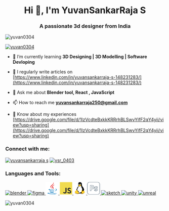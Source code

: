 <h1 align="center">Hi 👋, I'm YuvanSankarRaja S</h1>
<h3 align="center">A passionate 3d designer from India</h3>

<p align="left"> <img src="https://komarev.com/ghpvc/?username=yuvan0304&label=Profile%20views&color=0e75b6&style=flat" alt="yuvan0304" /> </p>

<p align="left"> <a href="https://github.com/ryo-ma/github-profile-trophy"><img src="https://github-profile-trophy.vercel.app/?username=yuvan0304" alt="yuvan0304" /></a> </p>

- 🌱 I’m currently learning **3D Designing | 3D Modelling | Software Devloping**

- 📝 I regularly write articles on [https://www.linkedin.com/in/yuvansankarraja-s-148231283/](https://www.linkedin.com/in/yuvansankarraja-s-148231283/)

- 💬 Ask me about **Blender tool, React , JavaScript**

- 📫 How to reach me **yuvansankarraja250@gmail.com**

- 📄 Know about my experiences [https://drive.google.com/file/d/1lzVcdteBxkkKRRrhBLSwvYifF2qY4yii/view?usp=sharing](https://drive.google.com/file/d/1lzVcdteBxkkKRRrhBLSwvYifF2qY4yii/view?usp=sharing)

<h3 align="left">Connect with me:</h3>
<p align="left">
<a href="https://linkedin.com/in/yuvansankarraja s" target="blank"><img align="center" src="https://raw.githubusercontent.com/rahuldkjain/github-profile-readme-generator/master/src/images/icons/Social/linked-in-alt.svg" alt="yuvansankarraja s" height="30" width="40" /></a>
<a href="https://www.leetcode.com/ysr_0403" target="blank"><img align="center" src="https://raw.githubusercontent.com/rahuldkjain/github-profile-readme-generator/master/src/images/icons/Social/leet-code.svg" alt="ysr_0403" height="30" width="40" /></a>
</p>

<h3 align="left">Languages and Tools:</h3>
<p align="left"> <a href="https://www.blender.org/" target="_blank" rel="noreferrer"> <img src="https://download.blender.org/branding/community/blender_community_badge_white.svg" alt="blender" width="40" height="40"/> </a> <a href="https://www.figma.com/" target="_blank" rel="noreferrer"> <img src="https://www.vectorlogo.zone/logos/figma/figma-icon.svg" alt="figma" width="40" height="40"/> </a> <a href="https://www.java.com" target="_blank" rel="noreferrer"> <img src="https://raw.githubusercontent.com/devicons/devicon/master/icons/java/java-original.svg" alt="java" width="40" height="40"/> </a> <a href="https://developer.mozilla.org/en-US/docs/Web/JavaScript" target="_blank" rel="noreferrer"> <img src="https://raw.githubusercontent.com/devicons/devicon/master/icons/javascript/javascript-original.svg" alt="javascript" width="40" height="40"/> </a> <a href="https://www.linux.org/" target="_blank" rel="noreferrer"> <img src="https://raw.githubusercontent.com/devicons/devicon/master/icons/linux/linux-original.svg" alt="linux" width="40" height="40"/> </a> <a href="https://www.photoshop.com/en" target="_blank" rel="noreferrer"> <img src="https://raw.githubusercontent.com/devicons/devicon/master/icons/photoshop/photoshop-line.svg" alt="photoshop" width="40" height="40"/> </a> <a href="https://www.sketch.com/" target="_blank" rel="noreferrer"> <img src="https://www.vectorlogo.zone/logos/sketchapp/sketchapp-icon.svg" alt="sketch" width="40" height="40"/> </a> <a href="https://unity.com/" target="_blank" rel="noreferrer"> <img src="https://www.vectorlogo.zone/logos/unity3d/unity3d-icon.svg" alt="unity" width="40" height="40"/> </a> <a href="https://unrealengine.com/" target="_blank" rel="noreferrer"> <img src="https://raw.githubusercontent.com/kenangundogan/fontisto/036b7eca71aab1bef8e6a0518f7329f13ed62f6b/icons/svg/brand/unreal-engine.svg" alt="unreal" width="40" height="40"/> </a> </p>

<p><img align="center" src="https://github-readme-stats.vercel.app/api/top-langs?username=yuvan0304&show_icons=true&locale=en&layout=compact" alt="yuvan0304" /></p>
